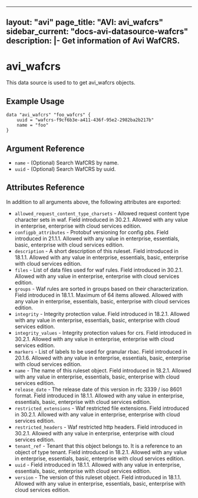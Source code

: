 <!--
    Copyright 2021 VMware, Inc.
    SPDX-License-Identifier: Mozilla Public License 2.0
-->
---
layout: "avi"
page_title: "AVI: avi_wafcrs"
sidebar_current: "docs-avi-datasource-wafcrs"
description: |-
  Get information of Avi WafCRS.
---

# avi_wafcrs

This data source is used to to get avi_wafcrs objects.

## Example Usage

```hcl
data "avi_wafcrs" "foo_wafcrs" {
    uuid = "wafcrs-f9cf6b3e-a411-436f-95e2-2982ba2b217b"
    name = "foo"
}
```

## Argument Reference

* `name` - (Optional) Search WafCRS by name.
* `uuid` - (Optional) Search WafCRS by uuid.

## Attributes Reference

In addition to all arguments above, the following attributes are exported:

* `allowed_request_content_type_charsets` - Allowed request content type character sets in waf. Field introduced in 30.2.1. Allowed with any value in enterprise, enterprise with cloud services edition.
* `configpb_attributes` - Protobuf versioning for config pbs. Field introduced in 21.1.1. Allowed with any value in enterprise, essentials, basic, enterprise with cloud services edition.
* `description` - A short description of this ruleset. Field introduced in 18.1.1. Allowed with any value in enterprise, essentials, basic, enterprise with cloud services edition.
* `files` - List of data files used for waf rules. Field introduced in 30.2.1. Allowed with any value in enterprise, enterprise with cloud services edition.
* `groups` - Waf rules are sorted in groups based on their characterization. Field introduced in 18.1.1. Maximum of 64 items allowed. Allowed with any value in enterprise, essentials, basic, enterprise with cloud services edition.
* `integrity` - Integrity protection value. Field introduced in 18.2.1. Allowed with any value in enterprise, essentials, basic, enterprise with cloud services edition.
* `integrity_values` - Integrity protection values for crs. Field introduced in 30.2.1. Allowed with any value in enterprise, enterprise with cloud services edition.
* `markers` - List of labels to be used for granular rbac. Field introduced in 20.1.6. Allowed with any value in enterprise, essentials, basic, enterprise with cloud services edition.
* `name` - The name of this ruleset object. Field introduced in 18.2.1. Allowed with any value in enterprise, essentials, basic, enterprise with cloud services edition.
* `release_date` - The release date of this version in rfc 3339 / iso 8601 format. Field introduced in 18.1.1. Allowed with any value in enterprise, essentials, basic, enterprise with cloud services edition.
* `restricted_extensions` - Waf restricted file extensions. Field introduced in 30.2.1. Allowed with any value in enterprise, enterprise with cloud services edition.
* `restricted_headers` - Waf restricted http headers. Field introduced in 30.2.1. Allowed with any value in enterprise, enterprise with cloud services edition.
* `tenant_ref` - Tenant that this object belongs to. It is a reference to an object of type tenant. Field introduced in 18.2.1. Allowed with any value in enterprise, essentials, basic, enterprise with cloud services edition.
* `uuid` - Field introduced in 18.1.1. Allowed with any value in enterprise, essentials, basic, enterprise with cloud services edition.
* `version` - The version of this ruleset object. Field introduced in 18.1.1. Allowed with any value in enterprise, essentials, basic, enterprise with cloud services edition.


